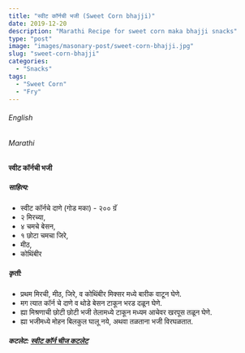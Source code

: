 ```yaml
---
title: "स्वीट कॉर्नची भजी (Sweet Corn bhajji)"
date: 2019-12-20
description: "Marathi Recipe for sweet corn maka bhajji snacks"
type: "post"
image: "images/masonary-post/sweet-corn-bhajji.jpg"
slug: "sweet-corn-bhajji"
categories: 
  - "Snacks"
tags:
  - "Sweet Corn"
  - "Fry"
---
```


###### English








###### Marathi




#### स्वीट कॉर्नची भजी 



##### साहित्य: 


- स्वीट कॉर्नचे दाणे (गोड मका) - २०० ग्रॅ 
- २ मिरच्या,
- ४ चमचे बेसन,
- १ छोटा चमचा जिरे,
- मीठ,
- कोथिंबीर 


##### कृती:


- प्रथम मिरची, मीठ, जिरे, व कोथिंबीर मिक्सर मध्ये बारीक वाटून घेणे.
- मग त्यात कॉर्न चे दाणे व थोडे बेसन टाकून भरड दळून घेणे.
- ह्या मिश्रणाची छोटी छोटी भजी तेलामध्ये टाकून मध्यम आचेवर खरपूस तळून घेणे.
- ह्या भजीमध्ये मोहन बिलकुल घालू नये, अथवा तळताना भजी विरघळतात.



##### कटलेट: [स्वीट कॉर्न चीज कटलेट](/sweet-corn-cheese-cutlet) 